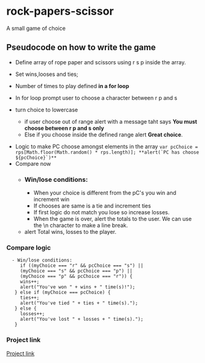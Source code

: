 # rock-papers-scissor
A small game of choice

## Pseudocode on how to write the game

- Define array of rope paper and scissors using r s p inside the array.

- Set wins,looses and ties;

- Number of times to play defined **in a for loop**
 * In for loop prompt user to choose a character between r p and s
  
 * turn choice to lowercase
    - if user choose out of range alert with a message taht says **You must choose between r p and s only**
    - Else if you choose inside the defined range  alert **Great choice**.
 
- Logic to make PC choose amongst elements in the array
   `` var pcChoice = rps[Math.floor(Math.random() * rps.length)];
   **alert(`PC has choose ${pcChoice}`)**
   ``
- Compare now
     * ### Win/lose conditions:
       * When your choice is different from the pC's you win and increment win
       * If chooses are same is a tie and increment ties
       * If first logic do not match you lose so increase losses.
       - When the game is over, alert the totals to the user. We can use the \n character to make a line break.
    * alert Total wins, losses to the player.


### Compare logic
```
  - Win/lose conditions:
     if ((myChoice === "r" && pcChoice === "s") ||
     (myChoice === "s" && pcChoice === "p") || 
     (myChoice === "p" && pcChoice === "r")) {
     wins++;
     alert("You've won " + wins + " time(s)!");
   } else if (myChoice === pcChoice) {
     ties++;
     alert("You've tied " + ties + " time(s).");
   } else {
     losses++;
     alert("You've lost " + losses + " time(s).");
   }
```
### Project link
[Project link](https://tochiskool.github.io/rock-papers-scissor/)
